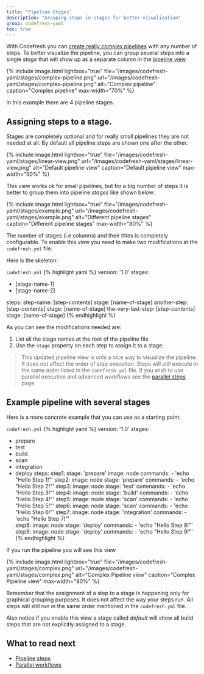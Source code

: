 ```yaml
---
title: "Pipeline Stages"
description: "Grouping steps in stages for better visualization"
group: codefresh-yaml
toc: true
---
```


With Codefresh you can [create really complex pipelines]({{site.baseurl}}/docs/configure-ci-cd-pipeline/pipelines/) with any number of steps. To better visualize the pipeline, you can group several steps into a single _stage_ that will show up as a separate column in the [pipeline view]({{site.baseurl}}/docs/configure-ci-cd-pipeline/monitoring-pipelines/).

{% include 
image.html 
lightbox="true" 
file="/images/codefresh-yaml/stages/complex-pipeline.png" 
url="/images/codefresh-yaml/stages/complex-pipeline.png"
alt="Complex pipeline" 
caption="Complex pipeline"
max-width="70%"
%}

In this example there are 4 pipeline stages.

## Assigning steps to a stage.

Stages are completely optional and for really small pipelines they are not needed at all.
By default all pipeline steps are shown one after the other.

{% include 
image.html 
lightbox="true" 
file="/images/codefresh-yaml/stages/linear-view.png" 
url="/images/codefresh-yaml/stages/linear-view.png"
alt="Default pipeline view" 
caption="Default pipeline view"
max-width="50%"
%}

This view works ok for small pipelines, but for a big number of steps it is better to group them into pipeline *stages* like shown below:

{% include 
image.html 
lightbox="true" 
file="/images/codefresh-yaml/stages/example.png" 
url="/images/codefresh-yaml/stages/example.png"
alt="Different pipeline stages" 
caption="Different pipeline stages"
max-width="80%"
%}

The number of stages (i.e columns) and their titles is completely configurable. 
To enable this view you need to make two modifications at the `codefresh.yml` file:

Here is the skeleton:

  `codefresh.yml`
{% highlight yaml %}
version: '1.0'
stages:
 - [stage-name-1]
 - [stage-name-2]

steps:
  step-name:
    [step-contents]
    stage: [name-of-stage]
  another-step:
    [step-contents]
    stage: [name-of-stage]
  the-very-last-step:
    [step-contents]
    stage: [name-of-stage]
{% endhighlight %}

As you can see the modifications needed are:

1. List all the stage names at the root of the pipeline file
1. Use the `stage` property on each step to assign it to a stage.

>This updated pipeline view is only a nice way to visualize the pipeline. It does not affect the order of step execution. Steps will still execute in the same order listed in the `codefresh.yml` file. If you wish to use parallel execution and advanced workflows see the [parallel steps]({{site.baseurl}}/docs/codefresh-yaml/advanced-workflows/) page.

## Example pipeline with several stages

Here is a more concrete example that you can use as a starting point:

  `codefresh.yml`
{% highlight yaml %}
version: '1.0'
stages:
 - prepare
 - test
 - build
 - scan
 - integration
 - deploy
steps:
    step1:
        stage: 'prepare'
        image: node
        commands:
            - 'echo "Hello Step 1!"'
    step2:
       image: node
       stage: 'prepare'
       commands:
            - 'echo "Hello Step 2!"'
    step3:
        image: node
        stage: 'test'
        commands:
            - 'echo "Hello Step 3!"'
    step4:
        image: node
        stage: 'build'
        commands:
            - 'echo "Hello Step 4!"'
    step5:
        image: node
        stage: 'scan'
        commands:
            - 'echo "Hello Step 5!"'
    step6:
        image: node
        stage: 'scan'
        commands:
            - 'echo "Hello Step 6!"'
    step7:
        image: node
        stage: 'integration'
        commands:
            - 'echo "Hello Step 7!"'        
    step8:
        image: node
        stage: 'deploy'
        commands:
            - 'echo "Hello Step 8!"'    
    step9:
        image: node
        stage: 'deploy'
        commands:
            - 'echo "Hello Step 9!"'    
{% endhighlight %}

If you run the pipeline you will see this view

{% include 
image.html 
lightbox="true" 
file="/images/codefresh-yaml/stages/complex.png" 
url="/images/codefresh-yaml/stages/complex.png"
alt="Complex Pipeline view" 
caption="Complex Pipeline view"
max-width="80%"
%}

Remember that the assignment of a step to a stage is happening only for graphical grouping purposes. It does
not affect the way your steps run. All steps will still run in the same order mentioned in the `codefresh.yml` file.

Also notice if you enable this view a stage called *default* will show all build steps that are not explicitly assigned to a stage.

## What to read next

* [Pipeline steps]({{site.baseurl}}/docs/codefresh-yaml/steps/)
* [Parallel workflows]({{site.baseurl}}/docs/codefresh-yaml/advanced-workflows/)

